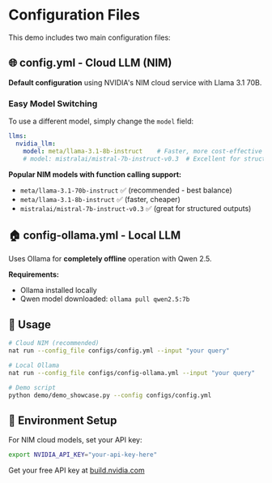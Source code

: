 # Configuration Files

This demo includes two main configuration files:

## 🌐 **config.yml** - Cloud LLM (NIM)
**Default configuration** using NVIDIA's NIM cloud service with Llama 3.1 70B.

### Easy Model Switching
To use a different model, simply change the `model` field:

```yaml
llms:
  nvidia_llm:
    model: meta/llama-3.1-8b-instruct    # Faster, more cost-effective
    # model: mistralai/mistral-7b-instruct-v0.3  # Excellent for structured outputs
```

**Popular NIM models with function calling support:**
- `meta/llama-3.1-70b-instruct` ✅ (recommended - best balance)
- `meta/llama-3.1-8b-instruct` ✅ (faster, cheaper)
- `mistralai/mistral-7b-instruct-v0.3` ✅ (great for structured outputs)

## 🏠 **config-ollama.yml** - Local LLM 
Uses Ollama for **completely offline** operation with Qwen 2.5.

**Requirements:**
- Ollama installed locally
- Qwen model downloaded: `ollama pull qwen2.5:7b`

## 🚀 Usage

```bash
# Cloud NIM (recommended)
nat run --config_file configs/config.yml --input "your query"

# Local Ollama
nat run --config_file configs/config-ollama.yml --input "your query"

# Demo script
python demo/demo_showcase.py --config configs/config.yml
```

## 🔑 Environment Setup

For NIM cloud models, set your API key:
```bash
export NVIDIA_API_KEY="your-api-key-here"
```

Get your free API key at [build.nvidia.com](https://build.nvidia.com/)
